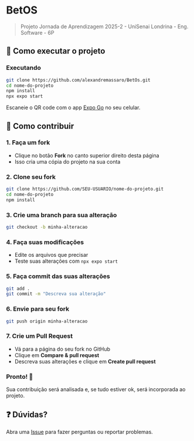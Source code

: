 # BetOS

> Projeto Jornada de Aprendizagem 2025-2 - UniSenai Londrina - Eng. Software - 6P

## 🚀 Como executar o projeto

### Executando
```bash
git clone https://github.com/alexandremassaro/BetOs.git
cd nome-do-projeto
npm install
npx expo start
```

Escaneie o QR code com o app [Expo Go](https://expo.dev/client) no seu celular.

## 🤝 Como contribuir

### 1. Faça um fork
- Clique no botão **Fork** no canto superior direito desta página
- Isso cria uma cópia do projeto na sua conta

### 2. Clone seu fork
```bash
git clone https://github.com/SEU-USUARIO/nome-do-projeto.git
cd nome-do-projeto
npm install
```

### 3. Crie uma branch para sua alteração
```bash
git checkout -b minha-alteracao
```

### 4. Faça suas modificações
- Edite os arquivos que precisar
- Teste suas alterações com `npx expo start`

### 5. Faça commit das suas alterações
```bash
git add .
git commit -m "Descreva sua alteração"
```

### 6. Envie para seu fork
```bash
git push origin minha-alteracao
```

### 7. Crie um Pull Request
- Vá para a página do seu fork no GitHub
- Clique em **Compare & pull request**
- Descreva suas alterações e clique em **Create pull request**

### Pronto! 🎉
Sua contribuição será analisada e, se tudo estiver ok, será incorporada ao projeto.

## ❓ Dúvidas?
Abra uma [Issue](../../issues/new) para fazer perguntas ou reportar problemas.
